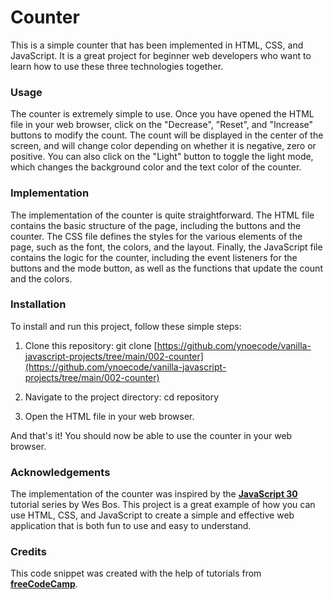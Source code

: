 # Counter

This is a simple counter that has been implemented in HTML, CSS, and JavaScript. It is a great project for beginner web developers who want to learn how to use these three technologies together.

### Usage

The counter is extremely simple to use. Once you have opened the HTML file in your web browser, click on the "Decrease", "Reset", and "Increase" buttons to modify the count. The count will be displayed in the center of the screen, and will change color depending on whether it is negative, zero or positive. You can also click on the "Light" button to toggle the light mode, which changes the background color and the text color of the counter.

### Implementation

The implementation of the counter is quite straightforward. The HTML file contains the basic structure of the page, including the buttons and the counter. The CSS file defines the styles for the various elements of the page, such as the font, the colors, and the layout. Finally, the JavaScript file contains the logic for the counter, including the event listeners for the buttons and the mode button, as well as the functions that update the count and the colors.

### Installation

To install and run this project, follow these simple steps:

1. Clone this repository: git clone [https://github.com/ynoecode/vanilla-javascript-projects/tree/main/002-counter](https://github.com/ynoecode/vanilla-javascript-projects/tree/main/002-counter)

2. Navigate to the project directory: cd repository

3. Open the HTML file in your web browser. 

And that's it! You should now be able to use the counter in your web browser.

### Acknowledgements

The implementation of the counter was inspired by the **[JavaScript 30](https://javascript30.com/)** tutorial series by Wes Bos. This project is a great example of how you can use HTML, CSS, and JavaScript to create a simple and effective web application that is both fun to use and easy to understand.

### Credits

This code snippet was created with the help of tutorials from **[freeCodeCamp](https://www.freecodecamp.org/)**.
